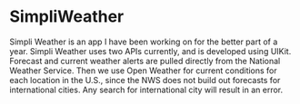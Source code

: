 # SimpliWeather

Simpli Weather is an app I have been working on for the better part of a year. Simpli Weather uses two APIs currently, and is developed using UIKit. Forecast
and current weather alerts are pulled directly from the National Weather Service. Then we use Open Weather for current conditions for each location in the U.S., since the NWS does not build out forecasts for international cities. Any search for international city will result in an error. 

